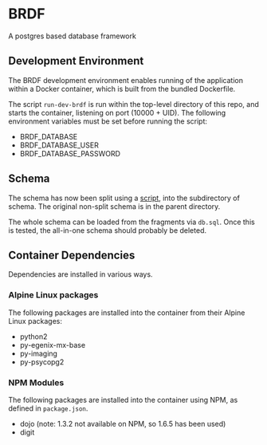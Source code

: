 # BRDF

A postgres based database framework

## Development Environment

The BRDF development environment enables running of the application
within a Docker container, which is built from the bundled Dockerfile.

The script `run-dev-brdf` is run within the top-level directory of
this repo, and starts the container, listening on port (10000 + UID).
The following environment variables must be set before running the
script:

- BRDF_DATABASE
- BRDF_DATABASE_USER
- BRDF_DATABASE_PASSWORD


## Schema

The schema has now been split using a [script](scripts/split-postgres-schema),
into the subdirectory of schema.  The original non-split schema is in
the parent directory.

The whole schema can be loaded from the fragments via `db.sql`.
Once this is tested, the all-in-one schema should probably be deleted.

## Container Dependencies

Dependencies are installed in various ways.

### Alpine Linux packages

The following packages are installed into the container from their Alpine Linux packages:

+ python2
+ py-egenix-mx-base
+ py-imaging
+ py-psycopg2

### NPM Modules

The following packages are installed into the container using NPM, as defined in `package.json`.

+ dojo (note: 1.3.2 not available on NPM, so 1.6.5 has been used)
+ digit

